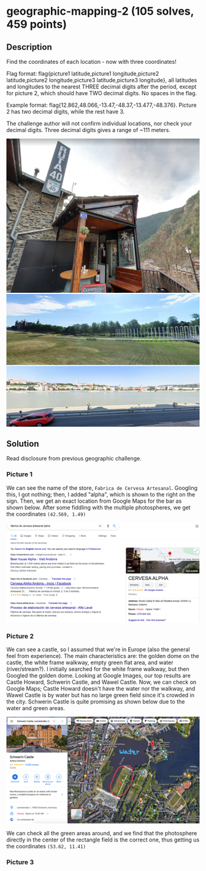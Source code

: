 # geographic-mapping-2 (105 solves, 459 points)

## Description
Find the coordinates of each location - now with three coordinates!

Flag format: flag{picture1 latitude,picture1 longitude,picture2 latitude,picture2 longitude,picture3 latitude,picture3 longitude}, all latitudes and longitudes to the nearest THREE decimal digits after the period, except for picture 2, which should have TWO decimal digits. No spaces in the flag.

Example format: flag{12.862,48.066,-13.47,-48.37,-13.477,-48.376}. Picture 2 has two decimal digits, while the rest have 3.

The challenge author will not confirm individual locations, nor check your decimal digits. Three decimal digits gives a range of ~111 meters.

![](picture1.png) ![](picture2.png) ![](picture3.png)

## Solution
Read disclosure from previous geographic challenge.

### Picture 1
We can see the name of the store, `Fabrica de Cervesa Artesanal`. Googling this, I got nothing; then, I added "alpha", which is shown to the right on the sign. Then, we get an exact location from Google Maps for the bar as shown below. After some fiddling with the multiple photospheres, we get the coordinates `(42.569, 1.49)`

![](googleresult.png)

### Picture 2
We can see a castle, so I assumed that we're in Europe (also the general feel from experience). The main characteristics are: the golden dome on the castle, the white frame walkway, empty green flat area, and water (river/stream?). I initially searched for the white frame walkway, but then Googled the golden dome. Looking at Google Images, our top results are Castle Howard, Schwerin Castle, and Wawel Castle. Now, we can check on Google Maps; Castle Howard doesn't have the water nor the walkway, and Wawel Castle is by water but has no large green field since it's crowded in the city. Schwerin Castle is quite promising as shown below due to the water and green areas.

![](googleview.jpg)

We can check all the green areas around, and we find that the photosphere directly in the center of the rectangle field is the correct one, thus getting us the coordinates `(53.62, 11.41)` 

### Picture 3
